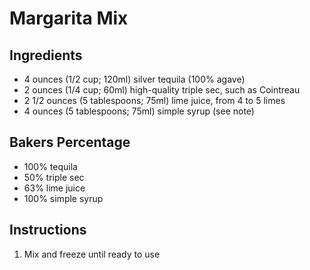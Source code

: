 # Margarita Mix

## Ingredients

* 4 ounces (1/2 cup; 120ml) silver tequila (100% agave)
* 2 ounces (1/4 cup; 60ml) high-quality triple sec, such as Cointreau
* 2 1/2 ounces (5 tablespoons; 75ml) lime juice, from 4 to 5 limes
* 4 ounces (5 tablespoons; 75ml) simple syrup (see note)

## Bakers Percentage

* 100% tequila
* 50% triple sec
* 63% lime juice
* 100% simple syrup

## Instructions

1. Mix and freeze until ready to use
